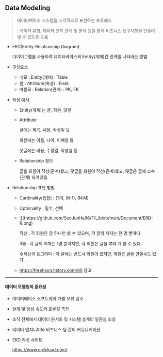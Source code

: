 ## Data Modeling

>  데이터베이스 시스템을 시각적으로 표현하는 프로레스
>
> : 데이터 유형, 데이터 간의 관계 및 분석 등을 통해 비즈니스 요구사항을 만들어 낼 수 있도록 도움 



- ERD(Entity-Relationship Diagram)

  다이어그램을 사용하여 데이터베이스의 Entity(개체)간 관계를 나타내는 방법



- 구성요소
  - 네모 : Entity(개체) : Table
  - 원 : Attribute(속성) : Field
  - 마름모 : Relation(관계) : PK, FK



- 작성 예시

  - Entity(개체)는 글, 회원 ,댓글

  - Attribute

    글에는 제목, 내용, 작성일 등

    회원에는 이름, 나이, 이메일 등

    댓글에는 내용, 수정일, 작성일 등

  - Relationship 정의

    글을 회원이 작성(관계)했고, 댓글을 회원이 작성(관계)했고, 댓글은 글에 소속(관계) 되어있음.



- Relationship 표현 방법

  - Cardinality(집합) : (1:1), (N:1), (N:M)

  - Optionality : 필수, 선택

  - </dr>
    ![](https://github.com/SeoJunHa96/TIL/blob/main/Document/ERD-R.png)

    직선 : 각 회원은 글 하나만 쓸 수 있으며, 각 글의 저자는 한 명 뿐이다.

    3줄 : 각 글의 저자는 1명 뿐이지만, 각 회원은 글을 여러 개 쓸 수 있다.

    수직선과 동그라미 : 각 글에는 반드시 회원이 있지만, 회원은 글을 안쓸수도 있다.

    

  - https://freehoon.tistory.com/60 참고



---

#### 데이터 모델링의 중요성

- 데이터베이스 소프트웨어 개발 오류 감소
- 설계 및 생성 속도와 효율성 촉진
- 조직 전체에서 데이터 문서화 및 시스템 설계의 일관성 조성
- 데이터 엔지니어와 비즈니스 팀 간의 커뮤니케이션



- ERD 작성 사이트

  https://www.erdcloud.com/
